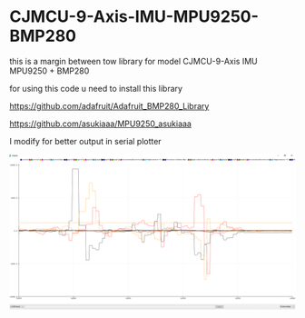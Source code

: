 # CJMCU-9-Axis-IMU-MPU9250-BMP280

this is a margin between tow library for model CJMCU-9-Axis IMU MPU9250 + BMP280 

for using this code u need to install this library

https://github.com/adafruit/Adafruit_BMP280_Library

https://github.com/asukiaaa/MPU9250_asukiaaa

I modify for better output in serial plotter

![Output](/Image/serial.PNG)

